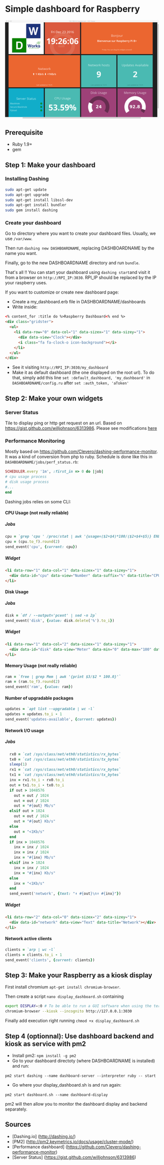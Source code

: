 # Simple dashboard for Raspberry

![Dashboard example](https://github.com/djiworks/raspberry-dashboard/blob/master/screenshot.png)

## Prerequisite
- Ruby 1.9+
- gem

## Step 1: Make your dashboard
### Installing Dashing
```bash
sudo apt-get update
sudo apt-get upgrade
sudo apt-get install libssl-dev
sudo apt-get install bundler
sudo gem install dashing
```
### Create your dashboard
Go to directory where you want to create your dashboard files. Usually, we use `/var/www`.

Then run `dashing new DASHBOARDNAME`, replacing DASHBOARDNAME by the name you want.

Finally, go to the new DASHBOARDNAME directory and run `bundle`.

That's all !! You can start your dashboard using `dashing start`and visit it from a browser on `http://RPI_IP:3030`.
RPI_IP should be replaced by the IP your raspberry uses.

If you want to customize or create new dashboard page:
- Create a my_dashboard.erb file in DASHBOARDNAME/dashboards
- Write inside:
```html
<% content_for :title do %>Raspberry Dashboard<% end %>
<div class="gridster">
  <ul>
    <li data-row="0" data-col="1" data-sizex="1" data-sizey="1">
      <div data-view="Clock"></div>
      <i class="fa fa-clock-o icon-background"></i>
    </li>
  </ul>
</div>
```
- See it visiting `http://RPI_IP:3030/my_dashboard`
- Make it as default dashboard (the one displayed on the root url). To do that, simply add this line
`set :default_dashboard, 'my_dashboard'` in `DASHBOARDNAME/config.ru` after `set :auth_token, 'aToken'`

## Step 2: Make your own widgets
### Server Status
Tile to display ping or http get request on an url.
Based on https://gist.github.com/willjohnson/6313986. Please see modifications [here](https://gist.github.com/djiworks/c18650c662a993fcd1e9323afd87ccc3/revisions)

### Performance Monitoring
Mostly based on https://github.com/Clevero/dashing-performance-monitor. It was a kind of conversion from php to ruby.
Schedule is done like this in `DASHBOARDNAME/jobs/perf_status.rb`:
```ruby
SCHEDULER.every '1m', :first_in => 0 do |job|
# cpu usage process
# disk usage process
#...
end
```
Dashing jobs relies on some CLI:
#### CPU Usage (not really reliable)
##### Jobs
```ruby
cpu = `grep 'cpu ' /proc/stat | awk '{usage=($2+$4)*100/($2+$4+$5)} END {print usage}'`
cpu = (cpu.to_f).round(2)
send_event('cpu', {current: cpu})
```
##### Widget
```html
<li data-row="1" data-col="1" data-sizex="1" data-sizey="1">
  <div data-id="cpu" data-view="Number" data-suffix="%" data-title="CPU Usage"></div>
</li>
```
#### Disk Usage
##### Jobs
```ruby
disk = `df / --output='pcent' | sed -n 2p`
send_event('disk', {value: disk.delete('%').to_i})
```
##### Widget
```html
<li data-row="1" data-col="2" data-sizex="1" data-sizey="1">
  <div data-id="disk" data-view="Meter" data-min="0" data-max="100" data-title="Disk Usage"></div>
</li>
```
#### Memory Usage (not really reliable)
```ruby
ram = `free | grep Mem | awk '{print $3/$2 * 100.0}'`
ram = (ram.to_f).round(2)
send_event('ram', {value: ram})
```
#### Number of upgradable packages
```ruby
updates = `apt list --upgradable | wc -l`
updates = updates.to_i - 1
send_event('updates-available', {current: updates})
```
#### Network I/O usage
##### Jobs
```ruby
  rx0 = `cat /sys/class/net/eth0/statistics/rx_bytes`
  tx0 = `cat /sys/class/net/eth0/statistics/tx_bytes`
  sleep(1)
  rx1 = `cat /sys/class/net/eth0/statistics/rx_bytes`
  tx1 = `cat /sys/class/net/eth0/statistics/tx_bytes`
  inx = rx1.to_i - rx0.to_i
  out = tx1.to_i - tx0.to_i
  if out > 1048576
    out = out / 1024
    out = out / 1024
    out = "#{out} Mb/s"
  elsif out > 1024
    out = out / 1024
    out = "#{out} Kb/s"
  else
    out = "<1Kb/s"
  end
  if inx > 1048576
    inx = inx / 1024
    inx = inx / 1024
    inx = "#{inx} Mb/s"
  elsif inx > 1024
    inx = inx / 1024
    inx = "#{inx} Kb/s"
  else
    inx = "<1Kb/s"
  end
  send_event('network', {text: "⬆ #{out}\n⬇ #{inx}"})
```
##### Widget
```html
<li data-row="2" data-col="0" data-sizex="2" data-sizey="1">
  <div data-id="network" data-view="Text" data-title="Network"></div>
</li>
```
#### Network active clients
```ruby
clients = `arp | wc -l`
clients = clients.to_i - 1
send_event('clients', {current: clients})
```

## Step 3: Make your Raspberry as a kiosk display
First install chromium `apt-get install chromium-browser`.

Then create a script `nano display_dashboard.sh` containing
```bash
export DISPLAY=:0 # To be able to run a GUI software when using the terminal
chromium-browser --kiosk --incognito http://127.0.0.1:3030
```
Finally add execution right running `chmod +x display_dashboard.sh`

## Step 4 (optionnal): Use dashboard backend and kiosk as service with pm2
- Install pm2: `npm install -g pm2`
- Go to your dashboard directoty (where DASHBOARDNAME is installed) and run:

`pm2 start dashing --name dashboard-server --interpreter ruby -- start`

- Go where your display_dashboard.sh is and run again:

`pm2 start dashboard.sh --name dashboard-display`

pm2 will then allow you to monitor the dashboard display and backend separately.
## Sources
- [Dashing.io] (http://dashing.io/)
- [PM2] (http://pm2.keymetrics.io/docs/usage/cluster-mode/)
- [Performance dashboard] (https://github.com/Clevero/dashing-performance-monitor)
- [Server Status] (https://gist.github.com/willjohnson/6313986)

